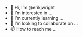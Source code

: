 - 👋 Hi, I’m @erikjwright
- 👀 I’m interested in ...
- 🌱 I’m currently learning ...
- 💞️ I’m looking to collaborate on ...
- 📫 How to reach me ...

<!---
erikjwright/erikjwright is a ✨ special ✨ repository because its `README.md` (this file) appears on your GitHub profile.
You can click the Preview link to take a look at your changes.
--->
